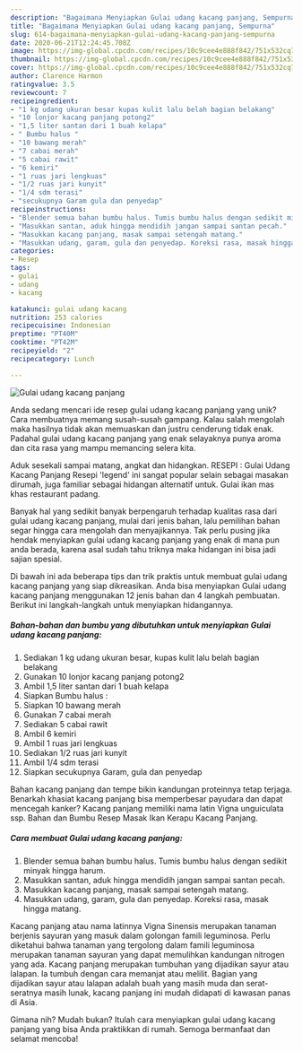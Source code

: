 ```yaml
---
description: "Bagaimana Menyiapkan Gulai udang kacang panjang, Sempurna"
title: "Bagaimana Menyiapkan Gulai udang kacang panjang, Sempurna"
slug: 614-bagaimana-menyiapkan-gulai-udang-kacang-panjang-sempurna
date: 2020-06-21T12:24:45.708Z
image: https://img-global.cpcdn.com/recipes/10c9cee4e888f842/751x532cq70/gulai-udang-kacang-panjang-foto-resep-utama.jpg
thumbnail: https://img-global.cpcdn.com/recipes/10c9cee4e888f842/751x532cq70/gulai-udang-kacang-panjang-foto-resep-utama.jpg
cover: https://img-global.cpcdn.com/recipes/10c9cee4e888f842/751x532cq70/gulai-udang-kacang-panjang-foto-resep-utama.jpg
author: Clarence Harmon
ratingvalue: 3.5
reviewcount: 7
recipeingredient:
- "1 kg udang ukuran besar kupas kulit lalu belah bagian belakang"
- "10 lonjor kacang panjang potong2"
- "1,5 liter santan dari 1 buah kelapa"
- " Bumbu halus "
- "10 bawang merah"
- "7 cabai merah"
- "5 cabai rawit"
- "6 kemiri"
- "1 ruas jari lengkuas"
- "1/2 ruas jari kunyit"
- "1/4 sdm terasi"
- "secukupnya Garam gula dan penyedap"
recipeinstructions:
- "Blender semua bahan bumbu halus. Tumis bumbu halus dengan sedikit minyak hingga harum."
- "Masukkan santan, aduk hingga mendidih jangan sampai santan pecah."
- "Masukkan kacang panjang, masak sampai setengah matang."
- "Masukkan udang, garam, gula dan penyedap. Koreksi rasa, masak hingga matang."
categories:
- Resep
tags:
- gulai
- udang
- kacang

katakunci: gulai udang kacang 
nutrition: 253 calories
recipecuisine: Indonesian
preptime: "PT40M"
cooktime: "PT42M"
recipeyield: "2"
recipecategory: Lunch

---
```



![Gulai udang kacang panjang](https://img-global.cpcdn.com/recipes/10c9cee4e888f842/751x532cq70/gulai-udang-kacang-panjang-foto-resep-utama.jpg)

Anda sedang mencari ide resep gulai udang kacang panjang yang unik? Cara membuatnya memang susah-susah gampang. Kalau salah mengolah maka hasilnya tidak akan memuaskan dan justru cenderung tidak enak. Padahal gulai udang kacang panjang yang enak selayaknya punya aroma dan cita rasa yang mampu memancing selera kita.

Aduk sesekali sampai matang, angkat dan hidangkan. RESEPI : Gulai Udang Kacang Panjang Resepi &#39;legend&#39; ini sangat popular selain sebagai masakan dirumah, juga familiar sebagai hidangan alternatif untuk. Gulai ikan mas khas restaurant padang.

Banyak hal yang sedikit banyak berpengaruh terhadap kualitas rasa dari gulai udang kacang panjang, mulai dari jenis bahan, lalu pemilihan bahan segar hingga cara mengolah dan menyajikannya. Tak perlu pusing jika hendak menyiapkan gulai udang kacang panjang yang enak di mana pun anda berada, karena asal sudah tahu triknya maka hidangan ini bisa jadi sajian spesial.


Di bawah ini ada beberapa tips dan trik praktis untuk membuat gulai udang kacang panjang yang siap dikreasikan. Anda bisa menyiapkan Gulai udang kacang panjang menggunakan 12 jenis bahan dan 4 langkah pembuatan. Berikut ini langkah-langkah untuk menyiapkan hidangannya.

<!--inarticleads1-->

##### Bahan-bahan dan bumbu yang dibutuhkan untuk menyiapkan Gulai udang kacang panjang:

1. Sediakan 1 kg udang ukuran besar, kupas kulit lalu belah bagian belakang
1. Gunakan 10 lonjor kacang panjang potong2
1. Ambil 1,5 liter santan dari 1 buah kelapa
1. Siapkan  Bumbu halus :
1. Siapkan 10 bawang merah
1. Gunakan 7 cabai merah
1. Sediakan 5 cabai rawit
1. Ambil 6 kemiri
1. Ambil 1 ruas jari lengkuas
1. Sediakan 1/2 ruas jari kunyit
1. Ambil 1/4 sdm terasi
1. Siapkan secukupnya Garam, gula dan penyedap


Bahan kacang panjang dan tempe bikin kandungan proteinnya tetap terjaga. Benarkah khasiat kacang panjang bisa memperbesar payudara dan dapat mencegah kanker? Kacang panjang memiliki nama latin Vigna unguiculata ssp. Bahan dan Bumbu Resep Masak Ikan Kerapu Kacang Panjang. 

<!--inarticleads2-->

##### Cara membuat Gulai udang kacang panjang:

1. Blender semua bahan bumbu halus. Tumis bumbu halus dengan sedikit minyak hingga harum.
1. Masukkan santan, aduk hingga mendidih jangan sampai santan pecah.
1. Masukkan kacang panjang, masak sampai setengah matang.
1. Masukkan udang, garam, gula dan penyedap. Koreksi rasa, masak hingga matang.


Kacang panjang atau nama latinnya Vigna Sinensis merupakan tanaman berjenis sayuran yang masuk dalam golongan famili leguminosa. Perlu diketahui bahwa tanaman yang tergolong dalam famili leguminosa merupakan tanaman sayuran yang dapat memulihkan kandungan nitrogen yang ada. Kacang panjang merupakan tumbuhan yang dijadikan sayur atau lalapan. Ia tumbuh dengan cara memanjat atau melilit. Bagian yang dijadikan sayur atau lalapan adalah buah yang masih muda dan serat-seratnya masih lunak, kacang panjang ini mudah didapati di kawasan panas di Asia. 

Gimana nih? Mudah bukan? Itulah cara menyiapkan gulai udang kacang panjang yang bisa Anda praktikkan di rumah. Semoga bermanfaat dan selamat mencoba!
